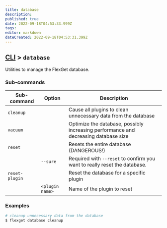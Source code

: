 ```yaml
---
title: database
description: 
published: true
date: 2022-09-18T04:53:33.999Z
tags: 
editor: markdown
dateCreated: 2022-09-18T04:53:31.399Z
---
```


## [CLI](/CLI) > `database`
Utilities to manage the FlexGet database.

### Sub-commands
| Sub-command | Option | Description |
| --- | --- | --- |
| `cleanup` || Cause all plugins to clean unnecessary data from the database |
| `vacuum` || Optimize the database, possibly increasing performance and decreasing database size |
| `reset` || Resets the entire database (DANGEROUS!) |
|| `--sure` | Required with `--reset` to confirm you want to really reset the database.|
| `reset-plugin` || Reset the database for a specific plugin |
|| `<plugin name>` | Name of the plugin to reset |

### Examples
```bash
# cleanup unnecessary data from the database
$ flexget database cleanup
```